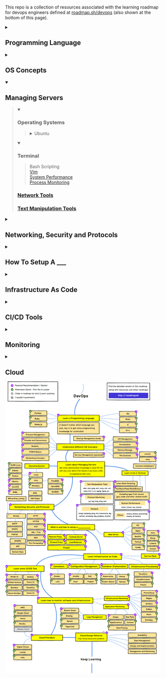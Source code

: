 This repo is a collection of resources associated with the learning roadmap for devops engineers defined at [roadmap.sh/devops](roadmap.sh/devops) (also shown at the bottom of this page).

<details><summary> <h2>Programming Language</h2> </summary><blockquote>
<details><summary> <h3>Python</h3> </summary><blockquote>
</blockquote></details>
</details>


<details><summary> <h2>OS Concepts</h2> </summary><blockquote>
    <details><summary> <h3>Startup Management (initd)</h3> </summary><blockquote>
    </details>
    <details><summary> <h3>Service Management (systemd)</h3> </summary><blockquote>
    </details>
    <details><summary> <h3>I/O Management</h3> </summary><blockquote>
    </details>
    <details><summary> <h3>Virtualization</h3> </summary><blockquote>
    </details>
    <details><summary> <h3>Memory/Storage</h3> </summary><blockquote>
    </details>
    <details><summary> <h3>File Systems</h3> </summary><blockquote>
    </details>
    <details><summary> <h3>Process Management</h3> </summary><blockquote>
    </details>
    <details><summary> <h3>Threads and Concurrency</h3> </summary><blockquote>
    </details>
    <details><summary> <h3>Sockets</h3> </summary><blockquote>
    </details>
    <details><summary> <h3>POSIX Basics</h3> </summary><blockquote>
    </details>
    <details><summary> <h3>Network Concepts</h3> </summary><blockquote>
    </details>
</details>


<details open><summary> <h2>Managing Servers</h2> </summary><blockquote>
    <details open><summary> <h3>Operating Systems</h3> </summary><blockquote>
        <details><summary>Ubuntu</summary>
        </details>
    </details>
    <details open><summary> <h3>Terminal</h3> </summary><blockquote>
        Bash Scripting
        <br>
        <a href="https://github.com/mjki4hj3/devops-learning-pathway/blob/master/Managing%20Servers/Terminal/Vim.md">Vim</a>
        <br>
        <a href="https://github.com/mjki4hj3/devops-learning-pathway/blob/master/Managing%20Servers/Terminal/system-performance.md">System Performance</a>
        <br>
        <a href="https://github.com/mjki4hj3/devops-learning-pathway/blob/master/Managing%20Servers/Terminal/process-monitoring.md">Process Monitoring</a>
        </details>
        <h3><a href="https://github.com/mjki4hj3/devops-learning-pathway/blob/master/Managing%20Servers/Network/network-cli.md">Network Tools</a></h3>
        <h3><a href="https://github.com/mjki4hj3/devops-learning-pathway/blob/master/Managing%20Servers/Text%20Manipulation%20Tool/text-manipulation-cli.md">Text Manipulation Tools</a></h3>
    </details>
</details>


<details><summary> <h2>Networking, Security and Protocols</h2> </summary><blockquote>
    <details><summary> <h3>HTTP</h3> </summary><blockquote>
    </details>
    <details><summary> <h3>HTTPS</h3> </summary><blockquote>
    </details>
    <details><summary> <h3>FTP</h3> </summary><blockquote>
    </details>
    <details><summary> <h3>SSL/TLS</h3> </summary><blockquote>
    </details>
    <details><summary> <h3>SSH</h3> </summary><blockquote>
    </details>
    <details><summary> <h3>Port Forwading</h3> </summary><blockquote>
    </details>
</details>


<details><summary> <h2>How To Setup A ___ </h2> </summary><blockquote>
    <details><summary> <h3>Web Server</h3> </summary><blockquote>
    </details>
    <details><summary> <h3>Reverse Proxy</h3> </summary><blockquote>
    </details>
    <details><summary> <h3>Caching Server</h3> </summary><blockquote>
    </details>
    <details><summary> <h3>Forward Proxy</h3> </summary><blockquote>
    </details>
    <details><summary> <h3>Load Balancer</h3> </summary><blockquote>
    </details>
    <details><summary> <h3>Firewall</h3> </summary><blockquote>
    </details>
</details>


<details><summary> <h2>Infrastructure As Code</h2> </summary><blockquote>
    <details><summary> <h3>Containers</h3> </summary><blockquote>
        <details><summary><h4>Docker</h4></summary>
        </details>
    </details>
    <details><summary> <h3>Configuration Management</h3> </summary><blockquote>
        <details><summary><h4>Ansible</h4></summary>
        </details>
        <details><summary><h4>Chef</h4></summary>
        </details>
        <details><summary><h4>Puppet</h4></summary>
        </details>
    </details>
    <details><summary> <h3>Container Orchestration</h3> </summary><blockquote>
        <details><summary><h4>Kubernetes</h4></summary>
        </details>
        <details><summary><h4>Docker Swarm</h4></summary>
        </details>
    </details>
    <details><summary> <h3>Infrastructure Provisioning</h3> </summary><blockquote>
        <details><summary><h4>Terraform</h4></summary>
        </details>
    </details>

</details>


<details><summary> <h2>CI/CD Tools</h2> </summary><blockquote>
    <details><summary> <h3>Gitlab CI</h3> </summary><blockquote>
    </details>
</details>


<details><summary> <h2>Monitoring</h2> </summary><blockquote>
    <details><summary> <h3>Infrastructure Monitoring</h3> </summary><blockquote>
        <details><summary> <h3>Prometheus</h3> </summary><blockquote>
        </details>
        <details><summary> <h3>Grafana</h3> </summary><blockquote>
        </details>
    </details>
    <details><summary> <h3>Infrastructure Monitoring</h3> </summary><blockquote>
        <details><summary> <h3>Jaeger</h3> </summary><blockquote>
        </details>
        <details><summary> <h3>New Relic</h3> </summary><blockquote>
        </details>
    </details>
    <details><summary> <h3>Logs Management</h3> </summary><blockquote>
        <details><summary> <h3>Elastic Stack</h3> </summary><blockquote>
        </details>
    </details>
</details>


<details><summary> <h2>Cloud</h2> </summary><blockquote>
    <details><summary> <h3>AWS</h3> </summary><blockquote>
    </details>
    <details><summary> <h3>GCP</h3> </summary><blockquote>
    <details>
        <summary><h4>GCP Devops Pro</h4></summary>
        <br>
        <a href="">Mock Exam Follow Questions</a>
        </details>
    </details>
    <details><summary> <h3>Design Patterns</h3></summary><blockquote>
        <a href="http://bit.ly/cloud-arch-patterns">Cloud Architecht Patterns</a>
    </details>
</details>


<img src="img/devops-roadmap.png">
